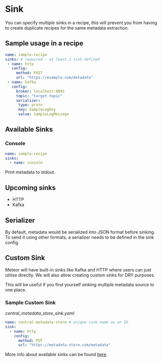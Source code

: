 # Sink

You can specify multiple sinks in a recipe, this will prevent you from having to create duplicate recipes for the same metadata extraction.

## Sample usage in a recipe
```yaml
name: sample-recipe
sinks: # required - at least 1 sink defined
 - name: http
   config:
     method: POST
     url: "https://example.com/metadata"
 - name: kafka
   config:
     broker: localhost:9092
     topic: "target-topic"
     serializer:
      type: proto
      key: SampleLogKey
      value: SampleLogMessage
```

## Available Sinks
### Console
```yaml
name: sample-recipe
sinks:
  - name: console
```
Print metadata to stdout.

## Upcoming sinks
- HTTP
- Kafka

## Serializer
By default, metadata would be serialized into JSON format before sinking. To send it using other formats, a serializer needs to be defined in the sink config.

## Custom Sink
Meteor will have built-in sinks like Kafka and HTTP where users can just utilise directly. We will also allow creating custom sinks for DRY purposes.

This will be useful if you find yourself sinking multiple metadata source to one place.

### Sample Custom Sink
*central_metadata_store_sink.yaml*
```yaml
name: central-metadata-store # unique sink name as an ID
sink:
  - name: http
    config:
      method: PUT
      url: "https://metadata-store.com/metadata"
```

More info about available sinks can be found [here](../reference/sinks.md).
